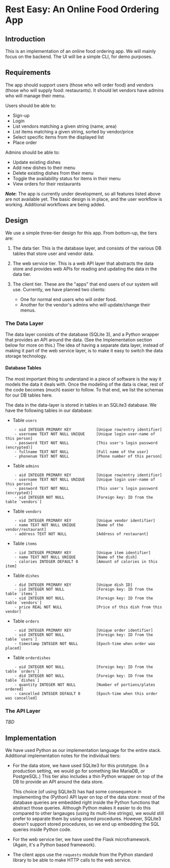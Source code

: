 # Rest Easy: An Online Food Ordering App

## Introduction

This is an implementation of an online food ordering app.  We will mainly focus
on the backend.  The UI will be a simple CLI, for demo purposes.

## Requirements

The app should support users (those who will order food) and vendors (those who
will supply food: restaurants).  It should let vendors have admins who will
manage their menu.

Users should be able to:

- Sign-up
- Login
- List vendors matching a given string (name, area)
- List items matching a given string, sorted by vendor/price
- Select specific items from the displayed list
- Place order

Admins should be able to:

- Update existing dishes
- Add new dishes to their menu
- Delete existing dishes from their menu
- Toggle the availability status for items in their menu
- View orders for their restaurants

***Note***: The app is currently under development, so all features listed
above are not available yet.  The basic design is in place, and the user
workflow is working.  Additional workflows are being added.

## Design

We use a simple three-tier design for this app.  From bottom-up, the tiers are:

1. The data tier.  This is the database layer, and consists of the various DB
   tables that store user and vendor data.
2. The web service tier.  This is a web API layer that abstracts the data store
   and provides web APIs for reading and updating the data in the data tier.
3. The client tier.  These are the "apps" that end users of our system will
   use.  Currently, we have planned two clients:
   
   - One for normal end users who will order food.
   - Another for the vendor's admins who will update/change their menus.

### The Data Layer

The data layer consists of the database (SQLite 3), and a Python wrapper that
provides an API around the data.  (See the Implementation section below for
more on this.)  The idea of having a separate data layer, instead of making it
part of the web service layer, is to make it easy to switch the data storage
technology.

#### Database Tables

The most important thing to understand in a piece of software is the way it
models the data it deals with.  Once the modeling of the data is clear, rest of
the code becomes (much) easier to follow.  To that end, we list the schemas for
our DB tables here.

The data in the data-layer is stored in tables in an SQLite3 database.  We have
the following tables in our database:

* Table `users`
```
    - uid INTEGER PRIMARY KEY           [Unique row/entry identifier]
    - username TEXT NOT NULL UNIQUE     [Unique login user-name of this person]
    - password TEXT NOT NULL            [This user's login password (encrypted)]
    - fullname TEXT NOT NULL            [Full name of the user]
    - phonenum TEXT NOT NULL            [Phone number of this person]
```

* Table `admins`
```
    - aid INTEGER PRIMARY KEY           [Unique row/entry identifier]
    - username TEXT NOT NULL UNIQUE     [Unique login user-name of this person]
    - password TEXT NOT NULL            [This user's login password (encrypted)]
    - vid INTEGER NOT NULL              [Foreign key: ID from the table `vendors`]
```

* Table `vendors`
```
    - vid INTEGER PRIMARY KEY           [Unique vendor identifier]
    - name TEXT NOT NULL UNIQUE         [Name of the vendor/restaurant]
    - address TEXT NOT NULL             [Address of restaurant]
```

* Table `items`
```
    - iid INTEGER PRIMARY KEY           [Unique item identifier]
    - name TEXT NOT NULL UNIQUE         [Name of the dish]
    - calories INTEGER DEFAULT 0        [Amount of calories in this item]
```

* Table `dishes`
```
    - did INTEGER PRIMARY KEY           [Unique dish ID]
    - iid INTEGER NOT NULL              [Foreign key: ID from the table `items`]
    - vid INTEGER NOT NULL              [Foreign key: ID from the table `vendors`]
    - price REAL NOT NULL               [Price of this dish from this vendor]
```

* Table `orders`
```
    - oid INTEGER PRIMARY KEY           [Unique order identifier]
    - uid INTEGER NOT NULL              [Foreign key: ID from the table `users`]
    - timestamp INTEGER NOT NULL        [Epoch-time when order was placed]
```

* Table `orderdishes`
```
    - oid INTEGER NOT NULL              [Foreign key: ID from the table `orders`]
    - did INTEGER NOT NULL              [Foreign key: ID from the table `dishes`]
    - quantity INTEGER NOT NULL         [Number of portions/plates ordered]
    - cancelled INTEGER DEFAULT 0       [Epoch-time when this order was cancelled]
```

### The API Layer

*TBD*

## Implementation

We have used Python as our implementation language for the entire stack.
Additional implementation notes for the individual tiers:

- For the data store, we have used SQLite3 for this prototype.  (In a
  production setting, we would go for something like MariaDB, or PostgreSQL.)
  This tier also includes a thin Python wrapper on top of the DB to provide an
  API around the data store.
  
  This choice (of using SQLite3) has had some consequence in implementing the
  (Python) API layer on top of the data store: most of the database queries are
  embedded right inside the Python functions that abstract those queries.
  Although Python makes it easier to do this compared to other langauges (using
  its multi-line strings), we would still prefer to separate them by using
  stored procedures.  However, SQLite3 doesn't support stored procedures, so we
  end up embedding the SQL queries inside Python code.
- For the web service tier, we have used the Flask microframework.  (Again,
  it's a Python based framework).
- The client apps use the `requests` module from the Python standard library to
  be able to make HTTP calls to the web service.

